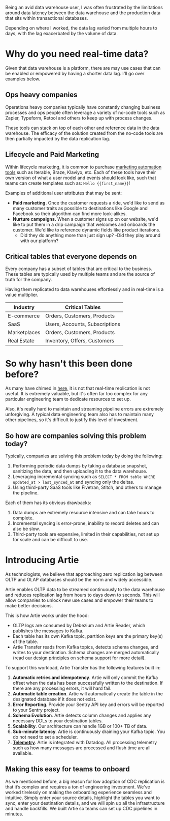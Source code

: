 Being an avid data warehouse user, I was often frustrated by the limitations around data latency between the data warehouse and the production data that sits within transactional databases.

Depending on where I worked, the data lag varied from multiple hours to days, with the lag exacerbated by the volume of data.

# Why do you need real-time data?

Given that data warehouse is a platform, there are may use cases that can be enabled or empowered by having a shorter data lag. I'll go over examples below.

## Ops heavy companies

Operations heavy companies typically have constantly changing business processes and ops people often leverage a variety of no-code tools such as Zapier, Typeform, Retool and others to keep up with process changes.

These tools can stack on top of each other and reference data in the data warehouse. The efficacy of the solution created from the no-code tools are then partially impacted by the data replication lag.

## Lifecycle and Paid Marketing

Within lifecycle marketing, it is common to purchase [marketing automation tools](https://en.wikipedia.org/wiki/Marketing_automation) such as Iterable, Braze, Klaviyo, etc.
Each of these tools have their own version of what a user model and events should look like, such that teams can create templates such as: `Hello {{first_name}}`!

Examples of additional user attributes that may be sent:
- **Paid marketing.** Once the customer requests a ride, we'd like to send as many customer traits as possible to destinations like Google and Facebook so their algorithm can find more look-alikes.
- **Nurture campaigns.** When a customer signs up on our website, we'd like to put them in a drip campaign that welcomes and onboards the customer. We'd like to reference dynamic fields like product iterations.
    - Did they do anything more than just sign up?
      -Did they play around with our platform?

## Critical tables that everyone depends on
Every company has a subset of tables that are critical to the business. These tables are typically used by multiple teams and are the source of truth for the company.

Having them replicated to data warehouses effortlessly and in real-time is a value multiplier.

| Industry     | Critical Tables                |
|--------------|--------------------------------|
| E-commerce   | Orders, Customers, Products    |
| SaaS         | Users, Accounts, Subscriptions |
| Marketplaces | Orders, Customers, Products    |
| Real Estate  | Inventory, Offers, Customers   |

# So why hasn't this been done before?
As many have chimed in [here,](https://www.reddit.com/r/dataengineering/comments/1393kdj/why_would_you_ever_not_use_cdc_for_elt/) it is not that real-time replication is not useful. It is extremely valuable, but it's often far too complex for any particular engineering team to dedicate resources to set up.

Also, it's really hard to maintain and streaming pipeline errors are extremely unforgiving. A typical data engineering team also has to maintain many other pipelines, so it's difficult to justify this level of investment.

## So how are companies solving this problem today?

Typically, companies are solving this problem today by doing the following:

1. Performing periodic data dumps by taking a database snapshot, sanitizing the data, and then uploading it to the data warehouse.
2. Leveraging incremental syncing such as `SELECT * FROM table WHERE updated_at > last_synced_at` and syncing only the deltas.
3. Using third-party SaaS tools like Fivetran, Stitch, and others to manage the pipeline.

Each of them has its obvious drawbacks:
1. Data dumps are extremely resource intensive and can take hours to complete.
2. Incremental syncing is error-prone, inability to record deletes and can also be slow.
3. Third-party tools are expensive, limited in their capabilities, not set up for scale and can be difficult to use.

# Introducing Artie
As technologists, we believe that approaching zero replication lag between OLTP and OLAP databases should be the norm and widely accessible.

Artie enables OLTP data to be streamed continuously to the data warehouse and reduces replication lag from hours to days down to seconds. This will allow companies to unlock new use cases and empower their teams to make better decisions.

This is how Artie works under the hood:

- OLTP logs are consumed by Debezium and Artie Reader, which publishes the messages to Kafka.
- Each table has its own Kafka topic, partition keys are the primary key(s) of the table.
- Artie Transfer reads from Kafka topics, detects schema changes, and writes to your destination. Schema changes are merged automatically (read [our design principles](https://www.artie.com/blogs/not-all-cdc-pipelines-are-created-equal#4-minimizing-data-indigestion) on schema support for more detail).

To support this workload, Artie Transfer has the following features built in:

1. **Automatic retries and idempotency**. Artie will only commit the Kafka offset when the data has been successfully written to the destination. If there are any processing errors, it will hard fail.
2. **Automatic table creation**. Artie will automatically create the table in the designated database if it does not exist.
3. **Error Reporting**. Provide your Sentry API key and errors will be reported to your Sentry project.
4. **Schema Evolution**. Artie detects column changes and applies any necessary DDLs to your destination tables.
5. **Scalability**. Our architecture can handle 1GB or 100+ TB of data.
6. **Sub-minute latency**. Artie is continuously draining your Kafka topic. You do not need to set a scheduler.
7. **[Telemetry](https://docs.artie.com/telemetry/overview)**. Artie is integrated with Datadog. All processing telemetry such as how many messages are processed and flush time are all available.

## Making this easy for teams to onboard

As we mentioned before, a big reason for low adoption of CDC replication is that it’s complex and requires a ton of engineering investment.
We've worked tirelessly on making the onboarding experience seamless and intuitive.
Simply enter your source details, highlight the tables you want to sync, enter your destination details, and we will spin up all the infrastructure and handle backfills. We built Artie so teams can set up CDC pipelines in minutes.

